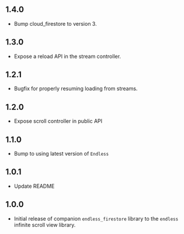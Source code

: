 ## 1.4.0

* Bump cloud_firestore to version 3.

## 1.3.0

* Expose a reload API in the stream controller.

## 1.2.1

* Bugfix for properly resuming loading from streams.

## 1.2.0

* Expose scroll controller in public API

## 1.1.0

* Bump to using latest version of `Endless`

## 1.0.1

* Update README

## 1.0.0

* Initial release of companion `endless_firestore` library to the `endless` infinite scroll view library.
